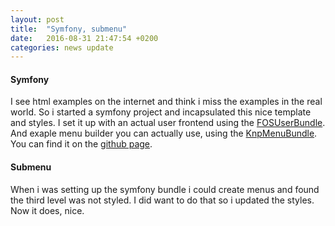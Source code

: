 ```yaml
---
layout: post
title:  "Symfony, submenu"
date:   2016-08-31 21:47:54 +0200
categories: news update
---
```


#### Symfony

I see html examples on the internet and think i miss the examples in the real world. So i started a symfony project and incapsulated this nice template and styles. I set it up with an actual user frontend using the [FOSUserBundle][fosuser]. And exaple menu builder you can actually use, using the [KnpMenuBundle][KnpMenuBundle]. You can find it on the [github page][glynn-admin-symfony].

#### Submenu

When i was setting up the symfony bundle i could create menus and found the third level was not styled. I did want to do that so i updated the styles. Now it does, nice.

[glynn-admin-symfony]: https://github.com/disjfa/glynn-admin-symfony
[fosuser]: https://github.com/FriendsOfSymfony/FOSUserBundle
[KnpMenuBundle]: http://symfony.com/doc/current/bundles/KnpMenuBundle/index.html